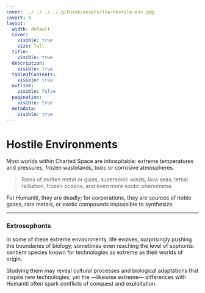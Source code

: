 ```yaml
---
cover: ../../../../.gitbook/assets/tcw-hostile-env.jpg
coverY: 0
layout:
  width: default
  cover:
    visible: true
    size: full
  title:
    visible: true
  description:
    visible: true
  tableOfContents:
    visible: true
  outline:
    visible: false
  pagination:
    visible: true
  metadata:
    visible: true
---
```


# Hostile Environments

Most worlds within Charted Space are inhospitable: extreme temperatures and pressures, frozen wastelands, toxic or corrosive atmospheres.

> Rains of molten metal or glass, supersonic winds, lava seas, lethal radiation, frozen oceans, and even more exotic phenomena.

For Humaniti, they are deadly; for corporations, they are sources of noble gases, rare metals, or exotic compounds impossible to synthesize.

***

### Extrosophonts

In some of these extreme environments, life evolves, surprisingly pushing the boundaries of biology; sometimes even reaching the level of sophonts: sentient species known for technologies as extreme as their worlds of origin.

Studying them may reveal cultural processes and biological adaptations that inspire new technologies; yet the —likewise extreme— differences with Humaniti often spark conflicts of conquest and exploitation.
